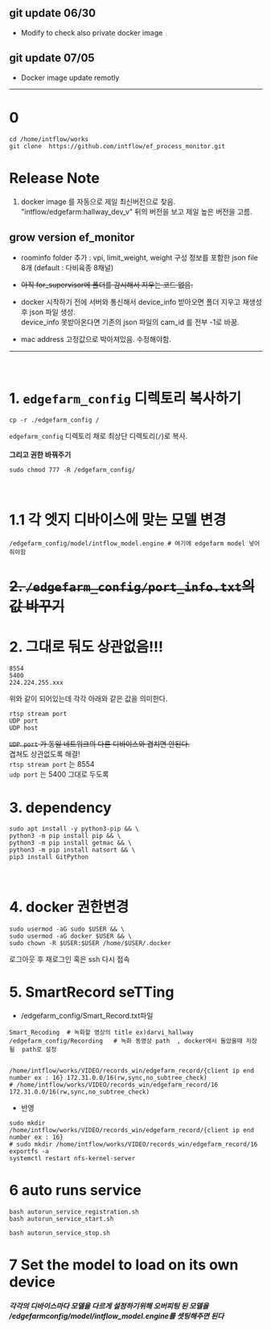 ## git update 06/30
- Modify to check also private docker image
## git update 07/05
- Docker image update remotly
---

# 0 
```
cd /home/intflow/works
git clone  https://github.com/intflow/ef_process_monitor.git
```
# Release Note
1. docker image 를 자동으로 제일 최신버전으로 찾음. <br>
"intflow/edgefarm:hallway_dev_v" 뒤의 버전을 보고 제일 높은 버전을 고름.<br>

## grow version ef_monitor 

- roominfo folder 추가 : vpi, limit_weight, weight 구성 정보를 포함한 json file 8개 (default : 다비육종 8채널)

- ~~아직 for_supervisor에 폴더를 감시해서 지우는 코드 없음.~~

- docker 시작하기 전에 서버와 통신해서 device_info 받아오면 폴더 지우고 재생성 후 json 파일 생성.<br>
device_info 못받아온다면 기존의 json 파일의 cam_id 를 전부 -1로 바꿈.

- mac address 고정값으로 박아져있음. 수정해야함.


---
<br>

# 1. `edgefarm_config` 디렉토리 복사하기
```
cp -r ./edgefarm_config /
```
`edgefarm_config` 디렉토리 채로 최상단 디렉토리(`/`)로 복사.<br><br>
**그리고 권한 바꿔주기**
```
sudo chmod 777 -R /edgefarm_config/
```
<br>

# 1.1 각 엣지 디바이스에 맞는 모델 변경 
```
/edgefarm_config/model/intflow_model.engine # 여기에 edgefarm model 넣어줘야함 
```


# ~~2. `/edgefarm_config/port_info.txt`의 값 바꾸기~~
# 2. 그대로 둬도 상관없음!!!
```
8554
5400
224.224.255.xxx
```
위와 같이 되어있는데 각각 아래와 같은 값을 의미한다.
```
rtsp stream port
UDP port
UDP host
```
~~`UDP port` 가 동일 네트워크의 다른 디바이스와 겹치면 안된다.~~<br>
겹쳐도 상관없도록 해결!<br>
`rtsp stream port` 는 8554<br>
`udp port` 는 5400 그대로 두도록
<br>

# 3. dependency
```
sudo apt install -y python3-pip && \
python3 -m pip install pip && \
python3 -m pip install getmac && \
python3 -m pip install natsort && \
pip3 install GitPython
```
<br>

# 4. docker 권한변경
```
sudo usermod -aG sudo $USER && \
sudo usermod -aG docker $USER && \
sudo chown -R $USER:$USER /home/$USER/.docker
```
로그아웃 후 재로그인 혹은 ssh 다시 접속



# 5. SmartRecord seTTing 
- /edgefarm_config/Smart_Record.txt파일 
```
Smart_Recoding  # 녹화할 영상의 title ex)darvi_hallway 
/edgefarm_config/Recording   # 녹화 동영상 path  , docker에서 돌았을때 저장 될  path로 설정
```


```

/home/intflow/works/VIDEO/records_win/edgefarm_record/{client ip end number ex : 16} 172.31.0.0/16(rw,sync,no_subtree_check)
# /home/intflow/works/VIDEO/records_win/edgefarm_record/16 172.31.0.0/16(rw,sync,no_subtree_check)

```

- 반영
```
sudo mkdir /home/intflow/works/VIDEO/records_win/edgefarm_record/{client ip end number ex : 16}
# sudo mkdir /home/intflow/works/VIDEO/records_win/edgefarm_record/16
exportfs -a
systemctl restart nfs-kernel-server
```


# 6 auto runs service 
```
bash autorun_service_registration.sh
bash autorun_service_start.sh
```
```
bash autorun_service_stop.sh
```


# 7 Set the model to load on its own device
##### 각각의 디바이스마다 모델을 다르게 설정하기위해 오버피팅 된 모델을 /edgefarmconfig/model/intflow_model.engine를 셋팅해주면 된다 

